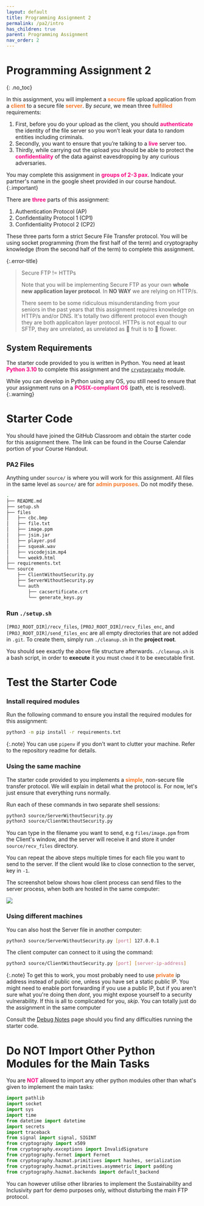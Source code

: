```yaml
---
layout: default
title: Programming Assignment 2 
permalink: /pa2/intro
has_children: true
parent: Programming Assignment
nav_order: 2
---
```


# Programming Assignment 2 
{: .no_toc}



In this assignment, you will implement a <span style="color:#f77729;"><b>secure</b></span> file upload application from a <span style="color:#f77729;"><b>client</b></span> to a secure file <span style="color:#f77729;"><b>server</b></span>. By _secure_, we mean three <span style="color:#f77729;"><b>fulfilled</b></span> requirements:

1. First, before you do your upload as the client, you should <span style="color:#f7007f;"><b>authenticate</b></span> the identity of the file server so you won’t leak your data to random entities including criminals.
2. Secondly, you want to ensure that you’re talking to a <span style="color:#f7007f;"><b>live</b></span> server too.
3. Thirdly, while carrying out the upload you should be able to protect the <span style="color:#f7007f;"><b>confidentiality</b></span> of the data against eavesdropping by any curious adversaries.

You may complete this assignment in <span style="color:#f7007f;"><b>groups of 2-3 pax</b></span>. Indicate your partner's name in the google sheet provided in our course handout.
{:.important}

There are <span style="color:#f7007f;"><b>three</b></span> parts of this assignment:

1. Authentication Protocol (AP)
2. Confidentiality Protocol 1 (CP1)
3. Confidentiality Protocol 2 (CP2)

These three parts form a strict Secure File Transfer protocol. You will be using <span class="orange-bold">socket programming</span> (from the first half of the term) and <span class="orange-bold">cryptography</span> knowledge (from the second half of the term) to complete this assignment. 

{:.error-title}
> Secure FTP != HTTPs
>
> Note that you will be implementing Secure FTP as your own **whole new application layer protocol**. In **NO WAY** we are relying on HTTP/s. 
> 
> There seem to be some ridiculous <span class="orange-bold">misunderstanding</span> from your seniors in the past years that this assignment requires knowledge on HTTP/s and/or DNS. It's totally two different protocol even though they are both applicaiton layer protocol. HTTPs is <span class="orange-bold">not</span> equal to our SFTP, they are <span class="orange-bold">unrelated</span>, as unrelated as 🍊 fruit is to 🌹 flower. 

## System Requirements

The starter code provided to you is written in Python. You need at least <span style="color:#f7007f;"><b>Python 3.10</b></span> to complete this assignment and the [`cryptography`](https://pypi.org/project/cryptography/) module.

While you can develop in Python using any OS, you still need to ensure that your assignment runs on a <span style="color:#f7007f;"><b>POSIX-compliant OS</b></span> (path, etc is resolved).
{:.warning}

# Starter Code

You should have joined the GitHub Classroom and obtain the starter code for this assignment there. The link can be found in the Course Calendar portion of your Course Handout.


### PA2 Files

Anything under `source/` is where you will work for this assignment. All files in the same level as `source/` are for <span style="color:#f77729;"><b>admin purposes</b></span>. Do <span class="orange-bold">not</span> modify these.

```sh
.
├── README.md
├── setup.sh
├── files
│   ├── cbc.bmp
│   ├── file.txt
│   ├── image.ppm
│   ├── jsim.jar
│   ├── player.psd
│   ├── squeak.wav
│   ├── vscodejsim.mp4
│   └── week9.html
├── requirements.txt
└── source
    ├── ClientWithoutSecurity.py
    ├── ServerWithoutSecurity.py
    └── auth
        ├── cacsertificate.crt
        └── generate_keys.py
```


### Run `./setup.sh`

`[PROJ_ROOT_DIR]/recv_files`, `[PROJ_ROOT_DIR]/recv_files_enc`, and `[PROJ_ROOT_DIR]/send_files_enc` are all empty directories that are not added in `.git`. To create them, simply run `./cleanup.sh` in the **project root**. 

You should see exactly the above file structure afterwards. `./cleanup.sh` is a bash script, in order to **execute** it you must `chmod` it to be executable first.  


# Test the Starter Code

### Install required modules

Run the following command to ensure you install the required modules for this assignment:

```sh
python3 -m pip install -r requirements.txt
```

{:.note}
You can use `pipenv` if you don't want to clutter your machine. Refer to the repository readme for details. 


### Using the same machine
The starter code provided to you implements a <span style="color:#f77729;"><b>simple</b></span>, non-secure file transfer protocol. We will explain in detail what the protocol is. For now, let's just ensure that everything runs normally.

Run each of these commands in two separate shell sessions:

```sh
python3 source/ServerWithoutSecurity.py
python3 source/ClientWithoutSecurity.py
```


You can type in the filename you want to send, e.g `files/image.ppm` from the Client's window, and the server will receive it and store it under `source/recv_files` directory.


You can repeat the above steps multiple times for each file you want to send to the server. If the client would like to close connection to the server, key in `-1`.

The screenshot below shows how client process can send files to the server process, when both are hosted in the same computer:

<img src="{{ site.baseurl }}/docs/Programming%20Assignment/pa2/images/index/assets/images/pa2/4.png.png"  class="center_full no-invert"/>

### Using different machines
You can also host the Server file in another computer:

```sh 
python3 source/ServerWithoutSecurity.py [port] 127.0.0.1
```

The client computer can connect to it using the command:

```sh
python3 source/ClientWithoutSecurity.py [port] [server-ip-address]
```

{:.note}
To get this to work, you most probably need to use <span style="color:#f77729;"><b>private</b></span> ip address instead of public one, unless you have set a static public IP. You might need to enable <span class="orange-bold">port forwarding</span> if you use a public IP, but if you aren't sure what you're doing then _dont_, you might expose yourself to a security vulnerability. If this is all to complicated for you, _skip_. You can totally just do the assignment in the same computer

Consult the [Debug Notes](https://natalieagus.github.io/50005/pa2/debug-notes) page should you find any difficulties running the starter code. 

# Do NOT Import Other Python Modules for the Main Tasks

You are <span style="color:#f7007f;"><b>NOT</b></span> allowed to import any other python modules other than what's given to implement the main tasks:

```python
import pathlib
import socket
import sys
import time
from datetime import datetime
import secrets
import traceback
from signal import signal, SIGINT
from cryptography import x509
from cryptography.exceptions import InvalidSignature
from cryptography.fernet import Fernet
from cryptography.hazmat.primitives import hashes, serialization
from cryptography.hazmat.primitives.asymmetric import padding
from cryptography.hazmat.backends import default_backend
```

You can however utilise other libraries to implement the Sustainability and Inclusivity part for demo purposes only, without disturbing the main FTP protocol. 